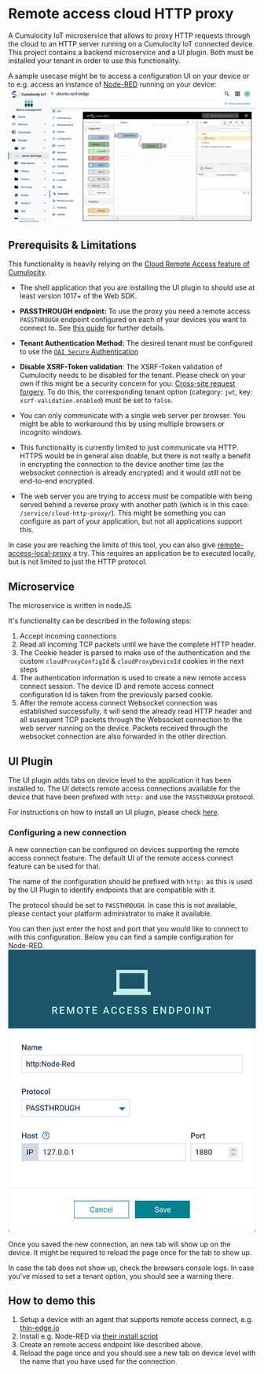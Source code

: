 # Remote access cloud HTTP proxy

A Cumulocity IoT microservice that allows to proxy HTTP requests through the cloud to an HTTP server running on a Cumulocity IoT connected device.
This project contains a backend microservice and a UI plugin. Both must be installed your tenant in order to use this functionality.

A sample usecase might be to access a configuration UI on your device or to e.g. access an instance of [Node-RED](https://nodered.org/) running on your device:
![Demo Node-Red](images/demo-node-red.png)

## Prerequisits & Limitations

This functionality is heavily relying on the [Cloud Remote Access feature of Cumulocity](https://cumulocity.com/guides/cloud-remote-access/cra-general-aspects/).

- The shell application that you are installing the UI plugin to should use at least version 1017+ of the Web SDK.

- **PASSTHROUGH endpoint:** To use the proxy you need a remote access `PASSTHROUGH` endpoint configured on each of your devices you want to connect to. See [this guide](https://tech.forums.softwareag.com/t/how-to-get-started-with-cloud-remote-access-for-cumulocity-iot/258446#step-by-step-guide-to-setup-a-passthrough-connection-16) for further details.

- **Tenant Authentication Method:** The desired tenant must be configured to use the [`OAI Secure` Authentication](https://cumulocity.com/guides/users-guide/administration/#authentication)

- **Disable XSRF-Token validation**: The XSRF-Token validation of Cumulocity needs to be disabled for the tenant. Please check on your own if this might be a security concern for you: [Cross-site request forgery](https://en.wikipedia.org/wiki/Cross-site_request_forgery). To do this, the corresponding tenant option (category: `jwt`, key: `xsrf-validation.enabled`) must be set to `false`.

- You can only communicate with a single web server per browser. You might be able to workaround this by using multiple browsers or incognito windows.

- This functionality is currently limited to just communicate via HTTP. HTTPS would be in general also doable, but there is not really a benefit in encrypting the connection to the device another time (as the websocket connection is already encrypted) and it would still not be end-to-end encrypted.

- The web server you are trying to access must be compatible with being served behind a reverse proxy with another path (which is in this case: `/service/cloud-http-proxy/`). This might be something you can configure as part of your application, but not all applications support this.

In case you are reaching the limits of this tool, you can also give [remote-access-local-proxy](https://github.com/SoftwareAG/cumulocity-remote-access-local-proxy) a try. This requires an application be to executed locally, but is not limited to just the HTTP protocol.

## Microservice

The microservice is written in nodeJS.

It's functionality can be described in the following steps:

1. Accept incoming connections
2. Read all incoming TCP packets until we have the complete HTTP header.
3. The Cookie header is parsed to make use of the authentication and the custom `cloudProxyConfigId` & `cloudProxyDeviceId` cookies in the next steps
4. The authentication information is used to create a new remote access connect session. The device ID and remote access connect configuration Id is taken from the previously parsed cookie.
5. After the remote access connect Websocket connection was established successfully, it will send the already read HTTP header and all susequent TCP packets through the Websocket connection to the web server running on the device. Packets received through the websocket connection are also forwarded in the other direction.

## UI Plugin

The UI plugin adds tabs on device level to the application it has been installed to.
The UI detects remote access connections available for the device that have been prefixed with `http:` and use the `PASSTHROUGH` protocol.

For instructions on how to install an UI plugin, please check [here](https://cumulocity.com/guides/users-guide/administration/#extensions).

### Configuring a new connection

A new connection can be configured on devices supporting the remote access connect feature.
The default UI of the remote access connect feature can be used for that.

The name of the configuration should be prefixed with `http:` as this is used by the UI Plugin to identify endpoints that are compatible with it.

The protocol should be set to `PASSTHROUGH`. In case this is not available, please contact your platform administrator to make it available.

You can then just enter the host and port that you would like to connect to with this configuration.
Below you can find a sample configuration for Node-RED.
![Configure Node-RED](images/configuring-node-red.png)

Once you saved the new connection, an new tab will show up on the device.
It might be required to reload the page once for the tab to show up.

In case the tab does not show up, check the browsers console logs. In case you've missed to set a tenant option, you should see a warning there.

## How to demo this

1. Setup a device with an agent that supports remote access connect, e.g. [thin-edge.io](https://thin-edge.github.io/thin-edge.io/install/)
2. Install e.g. Node-RED via [their install script](https://github.com/node-red/linux-installers/#debian-ubuntu-raspberry-pi-os)
3. Create an remote access endpoint like described above.
4. Reload the page once and you should see a new tab on device level with the name that you have used for the connection.
